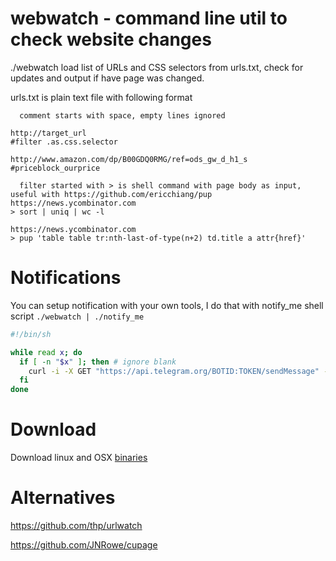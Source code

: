 # webwatch - command line util to check website changes

./webwatch load list of URLs and CSS selectors from urls.txt, check for updates and output if have page was changed.

urls.txt is plain text file with following format
```text
  comment starts with space, empty lines ignored

http://target_url
#filter .as.css.selector

http://www.amazon.com/dp/B00GDQ0RMG/ref=ods_gw_d_h1_s
#priceblock_ourprice

  filter started with > is shell command with page body as input, useful with https://github.com/ericchiang/pup
https://news.ycombinator.com
> sort | uniq | wc -l

https://news.ycombinator.com
> pup 'table table tr:nth-last-of-type(n+2) td.title a attr{href}'
```

# Notifications

You can setup notification with your own tools, I do that with notify_me shell script ```./webwatch | ./notify_me```
```bash
#!/bin/sh

while read x; do 
  if [ -n "$x" ]; then # ignore blank
    curl -i -X GET "https://api.telegram.org/BOTID:TOKEN/sendMessage" -F "chat_id=CHAT_ID" -F "text=$x"
  fi
done
```

# Download

Download linux and OSX [binaries](https://github.com/skojin/webwatch/releases)

# Alternatives
https://github.com/thp/urlwatch

https://github.com/JNRowe/cupage

